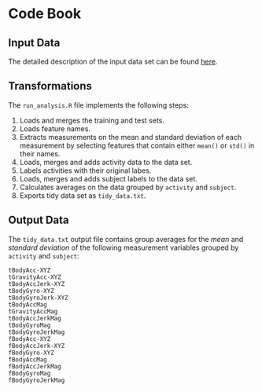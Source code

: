 # Code Book

## Input Data

The detailed description of the input data set can be found [here](http://archive.ics.uci.edu/ml/datasets/Human+Activity+Recognition+Using+Smartphones).

## Transformations

The `run_analysis.R` file implements the following steps:

1.  Loads and merges the training and test sets.
2.  Loads feature names.
3.  Extracts measurements on the mean and standard deviation of each measurement by selecting features that contain
    either `mean()` or `std()` in their names.
4.  Loads, merges and adds activity data to the data set.
5.  Labels activities with their original labes.
6.  Loads, merges and adds subject labels to the data set.
7.  Calculates averages on the data grouped by `activity` and `subject`.
8.  Exports tidy data set as `tidy_data.txt`.

## Output Data

The `tidy_data.txt` output file contains group averages for the *mean* and *standard deviation* of the following measurement
variables grouped by `activity` and `subject`:

    tBodyAcc-XYZ
    tGravityAcc-XYZ
    tBodyAccJerk-XYZ
    tBodyGyro-XYZ
    tBodyGyroJerk-XYZ
    tBodyAccMag
    tGravityAccMag
    tBodyAccJerkMag
    tBodyGyroMag
    tBodyGyroJerkMag
    fBodyAcc-XYZ
    fBodyAccJerk-XYZ
    fBodyGyro-XYZ
    fBodyAccMag
    fBodyAccJerkMag
    fBodyGyroMag
    fBodyGyroJerkMag
